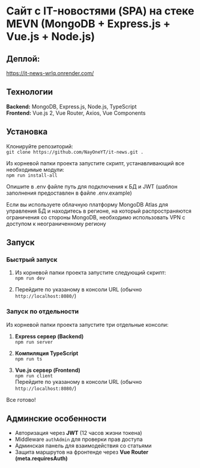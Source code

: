 # Сайт с IT-новостями (SPA) на стеке MEVN (MongoDB + Express.js + Vue.js + Node.js)

## Деплой:

https://it-news-wrlq.onrender.com/

## Технологии

**Backend:** MongoDB, Express.js, Node.js, TypeScript  
**Frontend:** Vue.js 2, Vue Router, Axios, Vue Components

## Установка

Клонируйте репозиторий:  
`git clone https://github.com/NayOneYT/it-news.git .`

Из корневой папки проекта запустите скрипт, устанавливающий все необходимые модули:  
`npm run install-all`

Опишите в .env файле путь для подключения к БД и JWT (шаблон заполнения предоставлен в файле .env.example)

Если вы используете облачную платформу MongoDB Atlas для управления БД и находитесь в регионе, на который распространяются ограничения со стороны MongoDB, необходимо использовать VPN с доступом к неограниченному региону

## Запуск

### Быстрый запуск

1. Из корневой папки проекта запустите следующий скрипт:  
    `npm run dev`

2. Перейдите по указаному в консоли URL (обычно `http://localhost:8080/`)

### Запуск по отдельности

Из корневой папки проекта запустите три отдельные консоли:

1. **Express сервер (Backend)**   
    `npm run server`

2. **Компиляция TypeScript**  
    `npm run ts`

3. **Vue.js сервер (Frontend)**  
    `npm run client`  
    Перейдите по указаному в консоли URL (обычно `http://localhost:8080/`)

Все готово!
## Админские особенности
- Авторизация через **JWT** (12 часов жизни токена)  
- Middleware `authAdmin` для проверки прав доступа  
- Админская панель для взаимодействия со статьями
- Защита маршрутов на фронтенде через **Vue Router (meta.requiresAuth)**  
